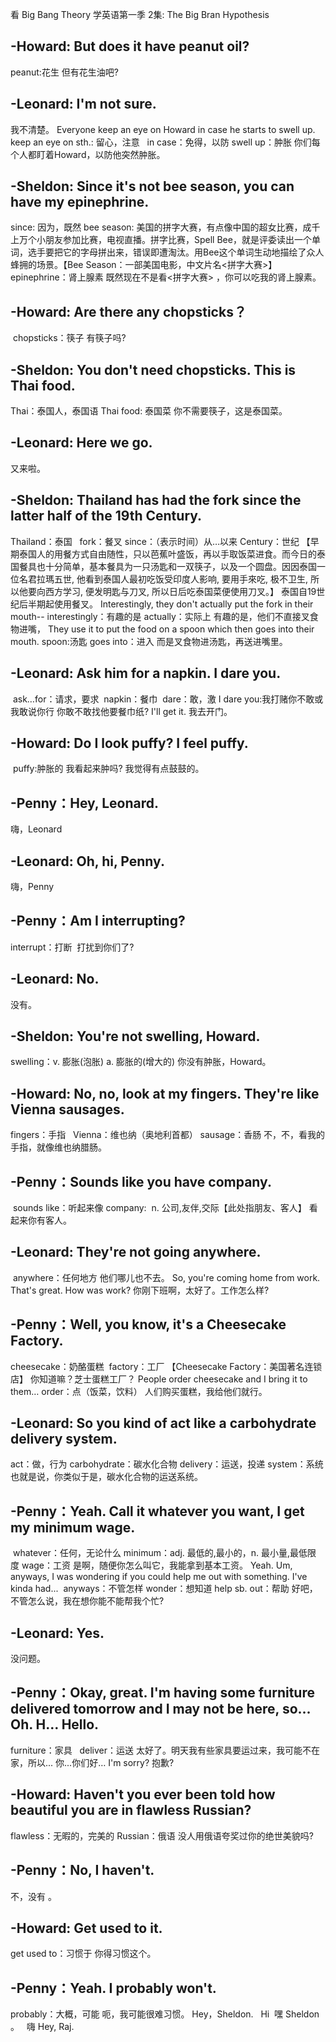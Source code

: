 
看 Big Bang Theory 学英语第一季 2集: The Big Bran Hypothesis
 
## -Howard: But does it have peanut oil?
peanut:花生
但有花生油吧?
## -Leonard: I'm not sure.
我不清楚。
Everyone keep an eye on Howard in case he starts to swell up.
keep an eye on sth.: 留心，注意   in case：免得，以防 swell up：肿胀
你们每个人都盯着Howard，以防他突然肿胀。
## -Sheldon: Since it's not bee season, you can have my epinephrine.
since: 因为，既然 bee season: 美国的拼字大赛，有点像中国的超女比赛，成千上万个小朋友参加比赛，电视直播。拼字比赛，Spell Bee，就是评委读出一个单词，选手要把它的字母拼出来，错误即遭淘汰。用Bee这个单词生动地描绘了众人蜂拥的场景。【Bee Season：一部美国电影，中文片名<拼字大赛>】
epinephrine：肾上腺素
既然现在不是看<拼字大赛> ，你可以吃我的肾上腺素。
## -Howard: Are there any chopsticks？
 chopsticks：筷子
有筷子吗?
## -Sheldon: You don't need chopsticks. This is Thai food.
Thai：泰国人，泰国语 Thai food: 泰国菜
你不需要筷子，这是泰国菜。
## -Leonard: Here we go.
又来啦。
## -Sheldon: Thailand has had the fork since the latter half of the 19th Century.
Thailand：泰国   fork：餐叉 since：（表示时间）从…以来 Century：世纪
【早期泰国人的用餐方式自由随性，只以芭蕉叶盛饭，再以手取饭菜进食。而今日的泰国餐具也十分简单，基本餐具为一只汤匙和一双筷子，以及一个圆盘。因因泰国一位名君拉瑪五世, 他看到泰国人最初吃饭受印度人影响, 要用手來吃, 极不卫生, 所以他要向西方学习, 便发明匙与刀叉, 所以日后吃泰国菜便使用刀叉。】
泰国自19世纪后半期起使用餐叉。
Interestingly, they don't actually put the fork in their mouth--
interestingly：有趣的是 actually：实际上
有趣的是，他们不直接叉食物进嘴，
They use it to put the food on a spoon which then goes into their mouth.
spoon:汤匙 goes into：进入
而是叉食物进汤匙，再送进嘴里。
## -Leonard: Ask him for a napkin. I dare you.
 ask…for：请求，要求  napkin：餐巾  dare：敢，激 I dare you:我打赌你不敢或我敢说你行
你敢不敢找他要餐巾纸?
I'll get it.
我去开门。
## -Howard: Do I look puffy? I feel puffy.
 puffy:肿胀的
我看起来肿吗? 我觉得有点鼓鼓的。
## -Penny：Hey, Leonard.
嗨，Leonard 
## -Leonard: Oh, hi, Penny.
嗨，Penny
## -Penny：Am I interrupting?
interrupt：打断
 打扰到你们了? 
## -Leonard: No.
没有。
## -Sheldon: You're not swelling, Howard.
swelling：v. 膨胀(泡胀) a. 膨胀的(增大的)
你没有肿胀，Howard。
## -Howard: No, no, look at my fingers. They're like Vienna sausages.
fingers：手指   Vienna：维也纳（奥地利首都） sausage：香肠
不，不，看我的手指，就像维也纳腊肠。
## -Penny：Sounds like you have company.
 sounds like：听起来像 company:  n. 公司,友伴,交际【此处指朋友、客人】
看起来你有客人。
## -Leonard: They're not going anywhere.
 anywhere：任何地方
他们哪儿也不去。
So, you're coming home from work. That's great. How was work?
你刚下班啊，太好了。工作怎么样?
## -Penny：Well, you know, it's a Cheesecake Factory.
cheesecake：奶酪蛋糕  factory：工厂 【Cheesecake Factory：美国著名连锁店】
你知道嘛？芝士蛋糕工厂？
People order cheesecake and I bring it to them…
order：点（饭菜，饮料）
人们购买蛋糕，我给他们就行。
## -Leonard: So you kind of act like a carbohydrate delivery system.
act：做，行为 carbohydrate：碳水化合物 delivery：运送，投递 system：系统
也就是说，你类似于是，碳水化合物的运送系统。
## -Penny：Yeah. Call it whatever you want, I get my minimum wage.
 whatever：任何，无论什么 minimum：adj. 最低的,最小的，n. 最小量,最低限度 wage：工资
是啊，随便你怎么叫它，我能拿到基本工资。
Yeah. Um, anyways, I was wondering if you could help me out with something. I've kinda had...
 anyways：不管怎样 wonder：想知道 help sb. out：帮助
好吧，不管怎么说，我在想你能不能帮我个忙?
## -Leonard: Yes.
没问题。
## -Penny：Okay, great. I'm having some furniture delivered tomorrow and I may not be here, so... Oh. H… Hello.
furniture：家具   deliver：运送
太好了。明天我有些家具要运过来，我可能不在家，所以... 你...你们好…
I'm sorry?
抱歉?
## -Howard: Haven't you ever been told how beautiful you are in flawless Russian?
flawless：无暇的，完美的 Russian：俄语
没人用俄语夸奖过你的绝世美貌吗?
## -Penny：No, I haven't.
不，没有 。
## -Howard: Get used to it.
get used to：习惯于
你得习惯这个。
## -Penny：Yeah. I probably won't.
probably：大概，可能
呃，我可能很难习惯。
Hey，Sheldon.   Hi
 嘿 Sheldon 。   嗨
Hey, Raj.
